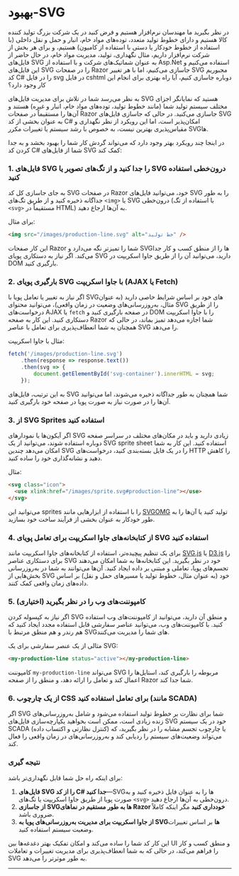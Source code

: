 # بهبود-SVG
در نظر بگیرید ما مهندسان نرم‌افزار هستیم و فرض کنید در یک شرکت بزرگ تولید کننده کالا هستیم و دارای خطوط تولید متعدد، توده‌های مواد خام، انبار و حمل و نقل داخلی (با استفاده از خطوط خودکار یا دستی با استفاده از کامیون) هستیم، و برای هر بخش از شرکت نرم‌افزار داریم، مثال نگهداری، تولید، مدیریت مواد خام، در حال حاضر از فایل‌های SVG به عنوان شماتیک‌های شرکت و با استفاده از Asp.Net استفاده می‌کنیم و این فایل‌های SVG را در صفحات Razor جاسازی می‌کنیم، اما با هر تغییر SVG مجبوریم کد C# را در فایل svg در فایل cshtml دوباره جاسازی کنیم، آیا راه بهتری برای انجام این کار وجود دارد؟

به نظر می‌رسد شما در تلاش برای مدیریت فایل‌های SVG هستید که نمایانگر اجزای مختلف سیستم تولید شما (مانند خطوط تولید، توده‌های مواد خام، انبار و غیره) هستند و آن‌ها را مستقیماً در صفحات Razor جاسازی می‌کنید. در حالی که جاسازی فایل‌های SVG به عنوان بخشی از کد C# امکان‌پذیر است، اما این رویکرد از نظر نگهداری و مقیاس‌پذیری بهترین نیست، به خصوص با رشد سیستم یا تغییرات مکرر SVG‌ها.

در اینجا چند رویکرد بهتر وجود دارد که می‌تواند گردش کار شما را بهبود بخشد و به جدا کردن کد C# شما از فایل‌های SVG کمک کند:

### 1. **فایل‌های SVG را جدا کنید و از تگ‌های تصویر یا SVG درون‌خطی استفاده کنید**
به جای جاسازی کل کد SVG در صفحات Razor خود، می‌توانید فایل‌های SVG را به طور جداگانه ذخیره کنید و از طریق تگ‌های `<img>` یا SVG درون‌خطی (با استفاده از تگ `<svg>` مستقیماً در HTML) به آن‌ها ارجاع دهید.

برای مثال:
```html
<img src="/images/production-line.svg" alt="خط تولید" />
```
این کار صفحات Razor شما را تمیزتر نگه می‌دارد و SVGها را از منطق کسب و کار جدا می‌کند. اگر نیاز به دستکاری پویای SVG دارید، می‌توانید آن را از طریق جاوا اسکریپت در DOM بارگیری کنید.

### 2. **بارگیری پویای SVG با جاوا اسکریپت (AJAX یا Fetch)**
اگر نیاز به تغییر یا تعامل پویا با SVGهای خود بر اساس شرایط خاصی دارید (به عنوان مثال، به‌روزرسانی‌های وضعیت در زمان واقعی)، می‌توانید محتوای SVG را از طریق درخواست‌های AJAX یا `fetch` در صفحه بارگیری کنید و DOM را با جاوا اسکریپت دستکاری کنید. این کار به صفحه Razor شما اجازه می‌دهد تمیز بماند، در حالی که همچنان به شما انعطاف‌پذیری برای تعامل با عناصر SVG را می‌دهد.

مثال با جاوا اسکریپت:
```javascript
fetch('/images/production-line.svg')
    .then(response => response.text())
    .then(svg => {
        document.getElementById('svg-container').innerHTML = svg;
    });
```

به این ترتیب، فایل‌های SVG شما همچنان به طور جداگانه ذخیره می‌شوند، اما می‌توانید آن‌ها را در صورت نیاز به صورت پویا در صفحه خود بارگیری کنید.

### 3. **از SVG Sprites استفاده کنید**
اگر آیکون‌ها یا نمودارهای SVG زیادی دارید و باید در مکان‌های مختلف در سراسر صفحه دوباره استفاده شوند، می‌توانید از یک SVG sprite sheet استفاده کنید. این کار به شما امکان می‌دهد چندین SVG را در یک فایل بسته‌بندی کنید، درخواست‌های HTTP را کاهش دهید و نشانه‌گذاری خود را ساده کنید.

مثال:
```html
<svg class="icon">
  <use xlink:href="/images/sprite.svg#production-line"></use>
</svg>
```

می‌توانید این sprites را با استفاده از ابزارهایی مانند [SVGOMG](https://jakearchibald.github.io/svgomg/) تولید کنید یا آن‌ها را به طور خودکار به عنوان بخشی از فرآیند ساخت خود بسازید.

### 4. **از کتابخانه‌های جاوا اسکریپت برای تعامل پویای SVG استفاده کنید**
برای یک تنظیم پیچیده‌تر، استفاده از کتابخانه‌های جاوا اسکریپت مانند [SVG.js](https://svgjs.dev/) یا [D3.js](https://d3js.org/) را برای دستکاری عناصر SVG خود در نظر بگیرید. این کتابخانه‌ها به شما امکان می‌دهند تجسم‌های پویا، تعاملی و مبتنی بر داده ایجاد کنید. آن‌ها می‌توانند به شما در به‌روزرسانی بخش‌هایی از SVG خود (به عنوان مثال، خطوط تولید یا مسیرهای حمل و نقل) بر اساس داده‌های زمان واقعی کمک کنند.

### 5. **کامپوننت‌های وب را در نظر بگیرید (اختیاری)**
اگر نیاز به کپسوله کردن SVG و منطق آن دارید، می‌توانید از کامپوننت‌های وب استفاده کنید. با کامپوننت‌های وب، می‌توانید عناصر سفارشی قابل استفاده مجدد ایجاد کنید که هم رندر و هم منطق مرتبط با SVGهای شما را مدیریت می‌کنند.

مثالی از یک عنصر سفارشی برای یک SVG:
```html
<my-production-line status="active"></my-production-line>
```

کامپوننت `my-production-line` می‌تواند SVG مربوطه را بارگیری کند، استایل‌ها را اعمال کند و تعامل را ارائه دهد، و منطق را از صفحه Razor شما جدا کند.

### 6. **از یک چارچوب CSS برای تعامل استفاده کنید (مانند SCADA)**
اگر SVG شما برای نظارت بر خطوط تولید استفاده می‌شود و شامل به‌روزرسانی‌های زنده زیادی است، ممکن است بخواهید یکپارچه‌سازی فایل‌های SVG خود در یک سیستم SCADA (کنترل نظارتی و اکتساب داده) یا چارچوب تجسم مشابه را در نظر بگیرید، که می‌تواند وضعیت‌های سیستم را ردیابی کند و به‌روزرسانی‌های در زمان واقعی را فعال کند.

### نتیجه گیری
برای اینکه راه حل شما قابل نگهداری‌تر باشد:
1. **فایل‌های SVG را از کد C# جدا کنید**—SVGها را به عنوان فایل ذخیره کنید و به صورت پویا از طریق جاوا اسکریپت یا تگ‌های `‎<svg>‎` درون‌خطی به آن‌ها ارجاع دهید.
2. **از جاسازی SVGها به طور مستقیم در نماهای Razor خودداری کنید** مگر اینکه کاملاً ضروری باشد.
3. **از جاوا اسکریپت برای مدیریت به‌روزرسانی‌های پویا به SVGها** بر اساس تغییرات وضعیت سیستم استفاده کنید.

این کار کد شما را ساده می‌کند و امکان تفکیک بهتر دغدغه‌ها بین UI و منطق کسب و کار را فراهم می‌کند، در حالی که به شما انعطاف‌پذیری برای مدیریت تغییرات و تعاملات SVG به طور موثرتر را می‌دهد.

---